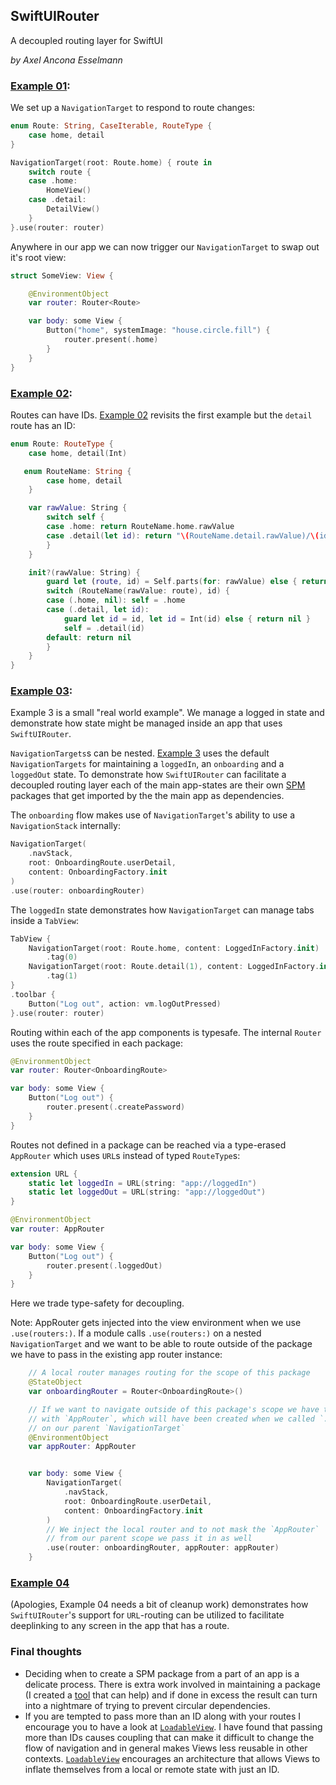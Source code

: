 ## SwiftUIRouter

A decoupled routing layer for SwiftUI

*by Axel Ancona Esselmann*


### [Example 01](https://github.com/anconaesselmann/SwiftUIRouter/tree/main/Examples/Example_01):

We set up a `NavigationTarget` to respond to route changes:

```swift
enum Route: String, CaseIterable, RouteType {
    case home, detail
}

NavigationTarget(root: Route.home) { route in
    switch route {
    case .home:
        HomeView()
    case .detail:
        DetailView()
    }
}.use(router: router)
```

Anywhere in our app we can now trigger our `NavigationTarget` to swap out it's root view:

```swift
struct SomeView: View {

    @EnvironmentObject
    var router: Router<Route>

    var body: some View {
        Button("home", systemImage: "house.circle.fill") {
            router.present(.home)
        }
    }
}
```

### [Example 02](https://github.com/anconaesselmann/SwiftUIRouter/tree/main/Examples/Example_02):

Routes can have IDs. [Example 02](https://github.com/anconaesselmann/SwiftUIRouter/tree/main/Examples/Example_02) revisits the first example but the `detail` route has an ID:

```swift
enum Route: RouteType {
    case home, detail(Int)

   enum RouteName: String {
        case home, detail
    }

    var rawValue: String {
        switch self {
        case .home: return RouteName.home.rawValue
        case .detail(let id): return "\(RouteName.detail.rawValue)/\(id)"
        }
    }

    init?(rawValue: String) {
        guard let (route, id) = Self.parts(for: rawValue) else { return nil }
        switch (RouteName(rawValue: route), id) {
        case (.home, nil): self = .home
        case (.detail, let id):
            guard let id = id, let id = Int(id) else { return nil }
            self = .detail(id)
        default: return nil
        }
    }
}
```

### [Example 03](https://github.com/anconaesselmann/SwiftUIRouter/tree/main/Examples/Example_03):

Example 3 is a small "real world example". We manage a logged in state and demonstrate how state might be managed inside an app that uses `SwiftUIRouter`.

`NavigationTargets`s can be nested. [Example 3](https://github.com/anconaesselmann/SwiftUIRouter/tree/main/Examples/Example_03) uses the default `NavigationTargets` for maintaining a `loggedIn`, an `onboarding` and a `loggedOut` state. To demonstrate how `SwiftUIRouter` can facilitate a decoupled routing layer each of the main app-states are their own [SPM](https://www.swift.org/documentation/package-manager/) packages that get imported by the the main app as dependencies.

The `onboarding` flow makes use of `NavigationTarget`'s ability to use a `NavigationStack` internally:

```swift
NavigationTarget(
    .navStack,
    root: OnboardingRoute.userDetail,
    content: OnboardingFactory.init
)
.use(router: onboardingRouter)
```

The `loggedIn` state demonstrates how `NavigationTarget` can manage tabs inside a `TabView`:

```swift
TabView {
    NavigationTarget(root: Route.home, content: LoggedInFactory.init)
        .tag(0)
    NavigationTarget(root: Route.detail(1), content: LoggedInFactory.init)
        .tag(1)
}
.toolbar {
    Button("Log out", action: vm.logOutPressed)
}.use(router: router)
```

Routing within each of the app components is typesafe. The internal `Router` uses the route specified in each package:

```swift
@EnvironmentObject
var router: Router<OnboardingRoute>

var body: some View {
    Button("Log out") {
        router.present(.createPassword)
    }
}
```

Routes not defined in a package can be reached via a type-erased `AppRouter` which uses `URL`s instead of typed `RouteType`s:

```swift
extension URL {
    static let loggedIn = URL(string: "app://loggedIn")
    static let loggedOut = URL(string: "app://loggedOut")
}

@EnvironmentObject
var router: AppRouter

var body: some View {
    Button("Log out") {
        router.present(.loggedOut)
    }
}
```

Here we trade type-safety for decoupling.

Note: AppRouter gets injected into the view environment when we use `.use(routers:)`. If a module calls `.use(routers:)` on a nested  `NavigationTarget` and we want to be able to route outside of the package we have to pass in the existing app router instance:

```swift
	// A local router manages routing for the scope of this package
    @StateObject
    var onboardingRouter = Router<OnboardingRoute>()

    // If we want to navigate outside of this package's scope we have to do so 
    // with `AppRouter`, which will have been created when we called `.use(routers:)` 
    // on our parent `NavigationTarget`
    @EnvironmentObject
    var appRouter: AppRouter


    var body: some View {
        NavigationTarget(
            .navStack,
            root: OnboardingRoute.userDetail,
            content: OnboardingFactory.init
        )
        // We inject the local router and to not mask the `AppRouter` 
        // from our parent scope we pass it in as well
        .use(router: onboardingRouter, appRouter: appRouter)
    }
```

### [Example 04](https://github.com/anconaesselmann/SwiftUIRouter/tree/main/Examples/SwiftUIRouterExample) 
(Apologies, Example 04 needs a bit of cleanup work) demonstrates how `SwiftUIRouter`'s support for `URL`-routing can be utilized to facilitate deeplinking to any screen in the app that has a route.

### Final thoughts

- Deciding when to create a SPM package from a part of an app is a delicate process. There is extra work involved in maintaining a package (I created a [tool](https://github.com/anconaesselmann/CLSPM) that can help) and if done in excess the result can turn into a nightmare of trying to prevent circular dependencies.
- If you are tempted to pass more than an ID along with your routes I encourage you to have a look at [`LoadableView`](https://github.com/anconaesselmann/LoadableView). I have found that passing more than IDs causes coupling that can make it difficult to change the flow of navigation and in general makes Views less reusable in other contexts. [`LoadableView`](https://github.com/anconaesselmann/LoadableView) encourages an architecture that allows Views to inflate themselves from a local or remote state with just an ID.
